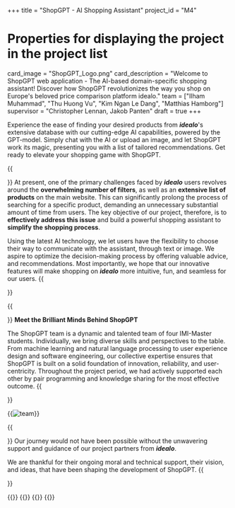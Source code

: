+++
title = "ShopGPT - AI Shopping Assistant"
project_id = "M4"

# Properties for displaying the project in the project list
card_image = "ShopGPT_Logo.png"
card_description = "Welcome to ShopGPT web application - The AI-based domain-specific shopping assistant! Discover how ShopGPT revolutionizes the way you shop on Europe's beloved price comparison platform idealo."
team = ["Ilham Muhammad", "Thu Huong Vu", "Kim Ngan Le Dang", "Matthias Hamborg"]
supervisor = "Christopher Lennan, Jakob Panten"
draft = true
+++


Experience the ease of finding your desired products from **_idealo_**'s extensive database with our cutting-edge AI capabilities, powered by the GPT-model.
Simply chat with the AI or upload an image, and let ShopGPT work its magic, presenting you with a list of tailored recommendations. 
Get ready to elevate your shopping game with ShopGPT.

{{<section title="Our Goal">}}
At present, one of the primary challenges faced by **_idealo_** users revolves around the **overwhelming number of filters**, as well as an **extensive list of products** on the main website. This can significantly prolong the process of searching for a specific product, demanding an unnecessary substantial amount of time from users. 
The key objective of our project, therefore, is to **effectively address this issue** and build a powerful shopping assistant to **simplify the shopping process**.

Using the latest AI technology, we let users have the flexibility to choose their way to communicate with the assistant, through text or image. We aspire to optimize the decision-making process by offering valuable advice, and recommendations. Most importantly, we hope that our innovative features will make shopping on **_idealo_** more intuitive, fun, and seamless for our users.
{{</section>}}

{{<section title="The Team">}}
**Meet the Brilliant Minds Behind ShopGPT**

The ShopGPT team is a dynamic and talented team of four IMI-Master students. Individually, we bring diverse skills and perspectives to the table. From machine learning and natural language processing to user experience design and software engineering, our collective expertise ensures that ShopGPT is built on a solid foundation of innovation, reliability, and user-centricity. Throughout the project period, we had actively supported each other by pair programming and knowledge sharing for the most effective outcome.
{{</section>}}

{{<image src="team.png" alt="team">}}

{{<section title="Our Partners">}}
Our journey would not have been possible without the unwavering support and guidance of our project partners from **_idealo_**. 

We are thankful for their ongoing moral and technical support, their vision, and ideas, that have been shaping the development of ShopGPT.
{{</section>}}

{{<gallery>}}
{{<team-member image="chris-lennan.jpg" name="Christopher">}}
{{<team-member image="jakob-panten.jpg" name="Jakob">}}
{{</gallery>}}
